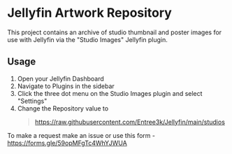 # Jellyfin Artwork Repository

This project contains an archive of studio thumbnail and poster images for use with Jellyfin via the "Studio Images" Jellyfin plugin.


## Usage

1. Open your Jellyfin Dashboard
2. Navigate to Plugins in the sidebar
3. Click the three dot menu on the Studio Images plugin and select "Settings"
4. Change the Repository value to
    >https://raw.githubusercontent.com/Entree3k/Jellyfin/main/studios

To make a request make an issue or use this form - https://forms.gle/59opMFgTc4WhYJWUA
